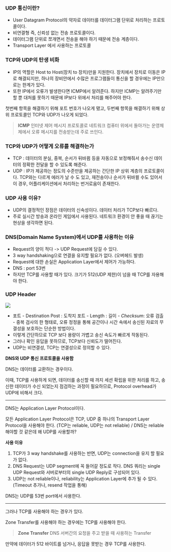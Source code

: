 ### UDP 통신이란?

-  User Datagram Protocol의 약자로 데이터를 데이터그램 단위로 처리하는 프로토콜이다.
-  비연결형 즉, 신뢰성 없는 전송 프로토콜이다.
-  데이터그램 단위로 쪼개면서 전송을 해야 하기 때문에 전송 계층이다.
-  Transport Layer 에서 사용하는 프로토콜

### TCP와 UDP의 탄생 비화

-  IP의 역할은 Host to Host(장치 to 장치)만을 지원한다. 장치에서 장치로 이동은 IP로 해결되지만, 하나의 장비안에서 수많은 프로그램들이 통신을 할 경우에는 IP만으로는 한계가 있다.
-  또한 IP에서 오류가 발생한다면 ICMP에서 알려준다. 하지만 ICMP는 알려주기만 할 뿐 대처를 못하기 때문에 IP보다 위에서 처리를 해주어야 한다.

첫번째 항목을 해결하기 위해 포트 번호가 나오게 됐고, 두번째 항목을 해결하기 위해 상위 프로토콜인 TCP와 UDP가 나오게 되었다. 

> **ICMP**
> 인터넷 제어 메시지 프로토콜로 네트워크 컴퓨터 위에서 돌아가는 운영체제에서 오류 메시지를 전송받는데 주로 쓰인다.

### TCP와 UDP가 어떻게 오류를 해결하는가

-  TCP : 데이터의 분실, 중복, 순서가 뒤바뀜 등을 자동으로 보정해줘서 송수신 데이터의 정확한 전달을 할 수 있도록 해준다.
-  UDP : IP가 제공하는 정도의 수준만을 제공하는 간단한 IP 상위 계층의 프로토콜이다. TCP와는 다르게 에러가 날 수 도 있고, 재전송이나 순서가 뒤바뀔 수도 있어서 이 경우, 어플리케이션에서 처리하는 번거로움이 존재한다.

### UDP 사용 이유?

-  UDP의 결정적인 장점은 데이터의 신속성이다. 데이터 처리가 TCP보다 빠르다.
-  주로 실시간 방송과 온라인 게임에서 사용된다. 네트워크 환경이 안 좋을 때 끊기는 현상을 생각하면 된다.

### DNS(Domain Name System)에서 UDP를 사용하는 이유

-  Request의 양이 적다 -> UDP Request에 담길 수 있다.
-  3 way handshaking으로 연결을 유지할 필요가 없다. (오버헤드 발생)
-  Request에 대한 손실은 Application Layer에서 제어가 가능하다.
-  DNS : port 53번
-  하지만 TCP를 사용할 때가 있다. 크기가 512(UDP 제한)이 넘을 때 TCP를 자용해야 한다.

### UDP Header

![](https://camo.githubusercontent.com/0392ba22518c1a2958221bbd8d42d75310f20de1fccebc7189170d3dbf149381/68747470733a2f2f74312e6461756d63646e2e6e65742f6366696c652f746973746f72792f323732413541333835373539323637423336)

-  포트 - Destination Post : 도착지 포트 - Length : 길이 - _Checksum_: 오류 검출 - 중복 검사의 한 형태로, 오류 정정을 통해 공간이나 시간 속에서 송신된 자료의 무결성을 보호하는 단순한 방법이다.
-  이렇게 간단하므로 TCP 보다 용량이 가볍고 송신 속도가 빠르게 작동된다.
-  그러나 확인 응답을 못하므로, TCP보다 신뢰도가 떨어진다.
-  UDP는 비연결성, TCP는 연결성으로 정의할 수 있다.

**DNS와 UDP 통신 프로토콜을 사용함**

DNS는 데이터를 교환하는 경우이다.

이때, TCP를 사용하게 되면, 데이터를 송신할 때 까지 세션 확립을 위한 처리를 하고, 송신한 데이터가 수신 되었는지 점검하는 과정이 필요하므로, Protocol overhead가 UDP에 비해서 크다.

---

DNS는 Application Layer Protocol이다.

모든 Application Layer Protocol은 TCP, UDP 중 하나의 Transport Layer Protocol을 사용해야 한다. (TCP는 reliable, UDP는 not reliable) / DNS는 reliable 해야할 것 같은데 왜 UDP를 사용할까?

**사용 이유**

1. TCP가 3 way handshake를 사용하는 반면, UDP는 connection을 유지 할 필요가 없다.
2. DNS Request는 UDP segment에 꼭 들어갈 정도로 작다. DNS 쿼리는 single UDP Request와 서버로부터의 single UDP Reply로 구성되어 있다.
3. UDP는 not reliable이나, reliability는 Application Layer에 추가 될 수 있다. (Timeout 추가나, resend 작업을 통해)

DNS는 UDP를 53번 port에서 사용한다.

---

그러나 TCP를 사용해야 하는 경우가 있다.

Zone Transfer를 사용해야 하는 경우에는 TCP를 사용해야 한다.

> **Zone Transfer**
> DNS 서버간의 요청을 주고 받을 때 사용하는 Transfer

만약에 데이터가 512 바이트를 넘거나, 응답을 못받는 경우 TCP를 사용한다.